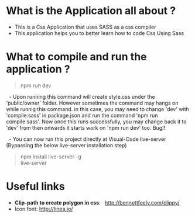 # What is the Application all about ?
- This is a Css Application that uses SASS as a css compiler </br>
- This application helps you to better learn how to code Css Using Sass </br>

# What to compile and run the application ?
> npm run dev </br>

&nbsp; - Upon running this command will create style.css under the 'public/owner' folder. However sometimes the command may hangs on while runnig this command. in this case, you may need to change 'dev' with 'compile:sass' in package.json and run the command 'npm run compile:sass'. Now once this runs successfully, you may change back it to 'dev' from then onwards it starts work on 'npm run dev' too. Bug!! </br>

&nbsp; - You can now run this project directly at Visual-Code live-server (Bypassing the below live-server installation step) </br>
> npm install live-server -g </br>
> live-server </br>

# Useful links
- <b>Clip-path to create polygon in css</b>: &nbsp; http://bennettfeely.com/clippy/ </br>
- Icon font: http://linea.io/ </br>
